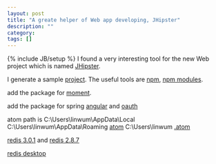 ```yaml
---
layout: post
title: "A greate helper of Web app developing, JHipster"
description: ""
category: 
tags: []
---
```

{% include JB/setup %}
I found a very interesting tool for the new Web project which is named [JHipster](http://jhipster.github.io).

I generate a sample [project](/attachments/2015-04-26/book.7z).
The useful tools are [npm](/attachments/2015-04-26/npm.7z), [npm modules](/attachments/2015-04-26/node_modules.7z).

add the package for [moment](/attachments/2015-04-26/bower_components.zip).

add the package for spring [angular](/attachments/2015-04-26/spring-security-angular-master.zip) and [oauth](/attachments/2015-04-26/spring-security-oauth-master.zip)

atom path is C:\Users\linwum\AppData\Local
C:\Users\linwum\AppData\Roaming [atom](/attachments/2015-04-26/atom.7z)
C:\Users\linwum [.atom](/attachments/2015-04-26/dotatom.7z)

[redis 3.0.1](/attachments/2015-04-26/redis-3.0.1.tar.gz) and [redis 2.8.7](/attachments/2015-04-26/redis-2.8.7.7z)

[redis desktop](/attachments/2015-04-26/redis-desktop-manager-0.7.6.15.exe)
